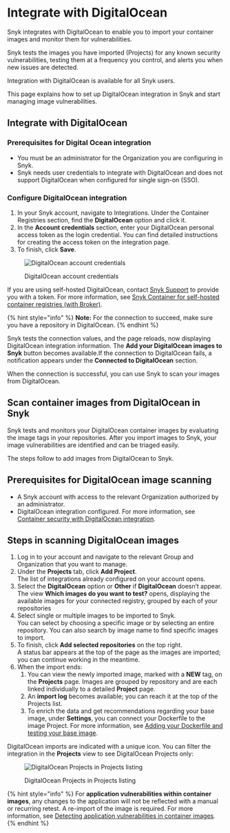# Integrate with DigitalOcean

Snyk integrates with DigitalOcean to enable you to import your container images and monitor them for vulnerabilities.

Snyk tests the images you have imported (Projects) for any known security vulnerabilities, testing them at a frequency you control, and alerts you when new issues are detected.

Integration with DigitalOcean is available for all Snyk users.

This page explains how to set up DigitalOcean integration in Snyk and start managing image vulnerabilities.

## Integrate with DigitalOcean

### Prerequisites for Digital Ocean integration

* You must be an administrator for the Organization you are configuring in Snyk.
* Snyk needs user credentials to integrate with DigitalOcean and does not support DigitalOcean when configured for single sign-on (SSO).

### **Configure DigitalOcean integration**

1. In your Snyk account, navigate to Integrations. Under the Container Registries section, find the **DigitalOcean** option and click it.
2. In the **Account credentials** section, enter your DigitalOcean personal access token as the login credential. You can find detailed instructions for creating the access token on the integration page.
3. To finish, click **Save**.

<figure><img src="../../../.gitbook/assets/mceclip0-10-.png" alt="DigitalOcean account credentials"><figcaption><p>DigitalOcean account credentials</p></figcaption></figure>

If you are using self-hosted DigitalOcean, contact [Snyk Support](https://support.snyk.io/hc/en-us/requests/new) to provide you with a token. For more information, see [Snyk Container for self-hosted container registries (with Broker)](../../../enterprise-setup/snyk-broker/snyk-broker-container-registry-agent/integrate-with-self-hosted-container-registries-broker.md).

{% hint style="info" %}
**Note:** For the connection to succeed, make sure you have a repository in DigitalOcean.
{% endhint %}

Snyk tests the connection values, and the page reloads, now displaying DigitalOcean integration information. The **Add your DigitalOcean images to Snyk** button becomes available.If the connection to DigitalOcean fails, a notification appears under the **Connected to DigitalOcean** section.

When the connection is successful, you can use Snyk to scan your images from DigitalOcean.

## Scan container images from DigitalOcean in Snyk

Snyk tests and monitors your DigitalOcean container images by evaluating the image tags in your repositories. After you import images to Snyk, your image vulnerabilities are identified and can be triaged easily.

The steps follow to add images from DigitalOcean to Snyk.

## **Prerequisites for DigitalOcean image scanning**

* A Snyk account with access to the relevant Organization authorized by an administrator.
* DigitalOcean integration configured. For more information, see [Container security with DigitalOcean integration](integrate-with-digitalocean.md).

## **Steps in scanning DigitalOcean images**

1. Log in to your account and navigate to the relevant Group and Organization that you want to manage.
2. Under the **Projects** tab, click **Add Project**.\
   The list of integrations already configured on your account opens.
3. Select the **DigitalOcean** option or **Other** if **DigitalOcean** doesn’t appear.\
   The view **Which images do you want to test?** opens, displaying the available images for your connected registry, grouped by each of your repositories
4. Select single or multiple images to be imported to Snyk.\
   You can select by choosing a specific image or by selecting an entire repository. You can also search by image name to find specific images to import.
5. To finish, click **Add selected repositories** on the top right.\
   A status bar appears at the top of the page as the images are imported; you can continue working in the meantime.
6. When the import ends:
   1. You can view the newly imported image, marked with a **NEW** tag, on the **Projects** page. Images are grouped by repository and are each linked individually to a detailed **Project** page.
   2. An **import log** becomes available; you can reach it at the top of the Projects list.
   3. To enrich the data and get recommendations regarding your base image, under **Settings**, you can connect your Dockerfile to the image Project. For more information, see [Adding your Dockerfile and testing your base image](../../../scan-with-snyk/snyk-container/scan-your-dockerfile/detect-vulnerable-base-images-from-your-dockerfile.md).

DigitalOcean imports are indicated with a unique icon. You can filter the integration in the **Projects** view to see DigitalOcean Projects only:

<figure><img src="../../../.gitbook/assets/mceclip0-11-.png" alt="DigitalOcean Projects in Projects listing"><figcaption><p>DigitalOcean Projects in Projects listing</p></figcaption></figure>

{% hint style="info" %}
For **application vulnerabilities within container images**, any changes to the application will not be reflected with a manual or recurring retest. A re-import of the image is required. For more information, see [Detecting application vulnerabilities in container images](../use-snyk-container/detect-application-vulnerabilities-in-container-images.md).
{% endhint %}
